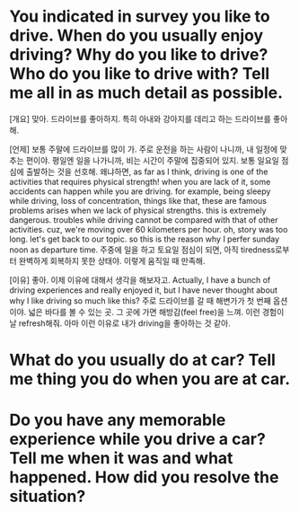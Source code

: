 # You indicated in survey you like to drive. When do you usually enjoy driving? Why do you like to drive? Who do you like to drive with? Tell me all in as much detail as possible.

[개요] 맞아. 드라이브를 좋아하지. 특히 아내와 강아지를 데리고 하는 드라이브를 좋아해.

[언제] 보통 주말에 드라이브를 많이 가. 주로 운전을 하는 사람이 나니까, 내 일정에 맞추는 편이야. 평일엔 일을 나가니까, 비는 시간이 주말에 집중되어 있지.
보통 일요일 점심에 출발하는 것을 선호해. 왜냐하면, as far as I think, driving is one of the activities that requires physical strength! when you are lack of it, some accidents can happen while you are driving. for example, being sleepy while driving, loss of concentration, things like that, these are famous problems arises when we lack of physical strengths. this is extremely dangerous. troubles while driving cannot be compared with that of other activities. cuz, we're moving over 60 kilometers per hour.
oh, story was too long. let's get back to our topic. so this is the reason why I perfer sunday noon as departure time. 주중에 일을 하고 토요일 점심이 되면, 아직 tiredness로부터 완벽하게 회복하지 못한 상태야. 이렇게 움직일 때 만족해.

[이유] 좋아. 이제 이유에 대해서 생각을 해보자고. Actually, I have a bunch of driving experiences and really enjoyed it, but I have never thought about why I like driving so much like this? 주로 드라이브를 갈 때 해변가가 첫 번째 옵션이야. 넓은 바다를 볼 수 있는 곳. 그 곳에 가면 해방감(feel free)을 느껴. 이런 경험이 날 refresh해줘. 아마 이런 이유로 내가 driving을 좋아하는 것 같아.

# What do you usually do at car? Tell me thing you do when you are at car.



# Do you have any memorable experience while you drive a car? Tell me when it was and what happened. How did you resolve the situation?

